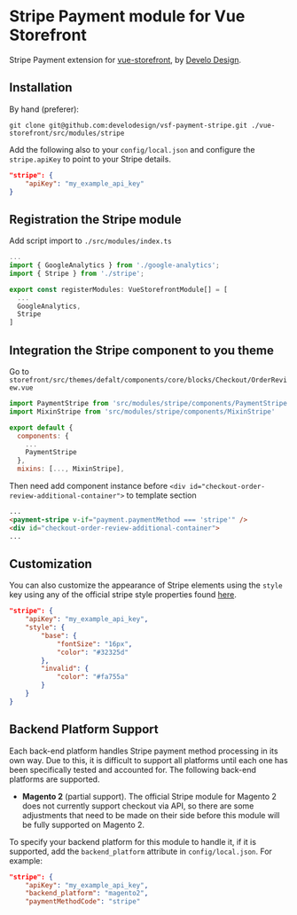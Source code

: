 # Stripe Payment module for Vue Storefront

Stripe Payment extension for [vue-storefront](https://github.com/DivanteLtd/vue-storefront), by [Develo Design](https://develodesign.co.uk).

## Installation

By hand (preferer):
```shell
git clone git@github.com:develodesign/vsf-payment-stripe.git ./vue-storefront/src/modules/stripe
```

Add the following also to your `config/local.json` and configure the `stripe.apiKey` to point to your Stripe details.

```json
"stripe": {
    "apiKey": "my_example_api_key"
}
```

## Registration the Stripe module

Add script import to `./src/modules/index.ts`

```js
...
import { GoogleAnalytics } from './google-analytics';
import { Stripe } from './stripe';

export const registerModules: VueStorefrontModule[] = [
  ...
  GoogleAnalytics,
  Stripe
]
```

## Integration the Stripe component to you theme

Go to `storefront/src/themes/defalt/components/core/blocks/Checkout/OrderReview.vue`

```js
import PaymentStripe from 'src/modules/stripe/components/PaymentStripe'
import MixinStripe from 'src/modules/stripe/components/MixinStripe'

export default {
  components: {
    ...
    PaymentStripe
  },
  mixins: [..., MixinStripe],
```

Then need add component instance before `<div id="checkout-order-review-additional-container">` to template section

```html
...
<payment-stripe v-if="payment.paymentMethod === 'stripe'" />
<div id="checkout-order-review-additional-container">
...
```

## Customization

You can also customize the appearance of Stripe elements using the `style` key using any of the official stripe style properties found [here](https://stripe.com/docs/stripe-js/reference#stripe-elements).
```json
"stripe": {
    "apiKey": "my_example_api_key",
    "style": {
        "base": {
            "fontSize": "16px",
            "color": "#32325d"
        },
        "invalid": {
            "color": "#fa755a"
        }
    }
}
```

## Backend Platform Support
Each back-end platform handles Stripe payment method processing in its own way. Due to this, it is difficult to support all platforms until each one has been specifically tested and accounted for. The following back-end platforms are supported.

* **Magento 2** (partial support). The official Stripe module for Magento 2 does not currently support checkout via API, so there are some adjustments that need to be made on their side before this module will be fully supported on Magento 2.

To specify your backend platform for this module to handle it, if it is supported, add the `backend_platform` attribute in `config/local.json`. For example:
```json
"stripe": {
    "apiKey": "my_example_api_key",
    "backend_platform": "magento2",
    "paymentMethodCode": "stripe"
```
